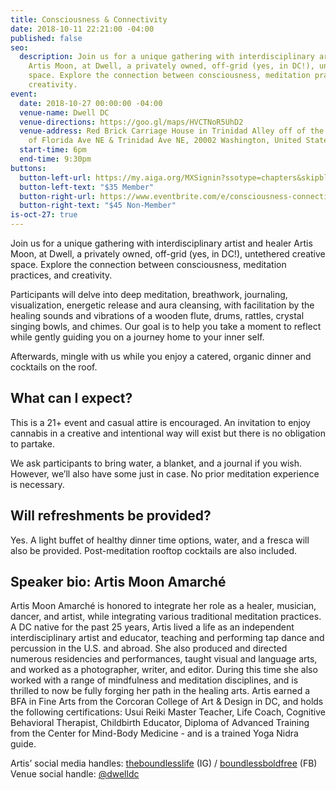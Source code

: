 ```yaml
---
title: Consciousness & Connectivity
date: 2018-10-11 22:21:00 -04:00
published: false
seo:
  description: Join us for a unique gathering with interdisciplinary artist and healer
    Artis Moon, at Dwell, a privately owned, off-grid (yes, in DC!), untethered creative
    space. Explore the connection between consciousness, meditation practices, and
    creativity.
event:
  date: 2018-10-27 00:00:00 -04:00
  venue-name: Dwell DC
  venue-directions: https://goo.gl/maps/HVCTNoR5UhD2
  venue-address: Red Brick Carriage House in Trinidad Alley off of the 1200 block
    of Florida Ave NE & Trinidad Ave NE, 20002 Washington, United States
  start-time: 6pm
  end-time: 9:30pm
buttons:
  button-left-url: https://my.aiga.org/MXSignin?ssotype=chapters&skipblacklist&returnurl=https%3A%2F%2Fdc.aiga.org%2Fevent%2Fconsciousness-connectivity-guided-meditation-dinner%2F%3Fredirect_source%3Deventbrite_register
  button-left-text: "$35 Member"
  button-right-url: https://www.eventbrite.com/e/consciousness-connectivity-guided-meditation-dinner-tickets-51301400871
  button-right-text: "$45 Non-Member"
is-oct-27: true
---
```


Join us for a unique gathering with interdisciplinary artist and healer Artis Moon, at Dwell, a privately owned, off-grid (yes, in DC!), untethered creative space. Explore the connection between consciousness, meditation practices, and creativity.

Participants will delve into deep meditation, breathwork, journaling, visualization, energetic release and aura cleansing, with facilitation by the healing sounds and vibrations of a wooden flute, drums, rattles, crystal singing bowls, and chimes. Our goal is to help you take a moment to reflect while gently guiding you on a journey home to your inner self.

Afterwards, mingle with us while you enjoy a catered, organic dinner and cocktails on the roof. 

## What can I expect?

This is a 21+ event and casual attire is encouraged. An invitation to enjoy cannabis in a creative and intentional way will exist but there is no obligation to partake. 

We ask participants to bring water, a blanket, and a journal if you wish. However, we’ll also have some just in case. No prior meditation experience is necessary.

## Will refreshments be provided?


Yes. A light buffet of healthy dinner time options, water, and a fresca will also be provided. Post-meditation rooftop cocktails are also included. 

## Speaker bio: Artis Moon Amarché

Artis Moon Amarché is honored to integrate her role as a healer, musician, dancer, and artist, while integrating various traditional meditation practices. A DC native for the past 25 years, Artis lived a life as an independent interdisciplinary artist and educator, teaching and performing tap dance and percussion in the U.S. and abroad. She also produced and directed numerous residencies and performances, taught visual and language arts, and worked as a photographer, writer, and editor. During this time she also worked with a range of mindfulness and meditation disciplines, and is thrilled to now be fully forging her path in the healing arts. Artis earned a BFA in Fine Arts from the Corcoran College of Art & Design in DC, and holds the following certifications: Usui Reiki Master Teacher, Life Coach, Cognitive Behavioral Therapist, Childbirth Educator, Diploma of Advanced Training from the Center for Mind-Body Medicine - and is a trained Yoga Nidra guide.

Artis’ social media handles: [theboundlesslife](https://www.instagram.com/theboundlesslife/) (IG) / [boundlessboldfree](https://www.facebook.com/boundlessboldfree) (FB)
Venue social handle: [@dwelldc](https://www.instagram.com/dwelldc/)
